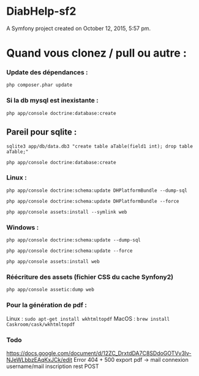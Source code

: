 DiabHelp-sf2
============

A Symfony project created on October 12, 2015, 5:57 pm.


# Quand vous clonez / pull ou autre :

### Update des dépendances :
`php composer.phar update`

### Si la db mysql est inexistante :
`php app/console doctrine:database:create`

## Pareil pour sqlite :
`sqlite3 app/db/data.db3 "create table aTable(field1 int); drop table aTable;"`

`php app/console doctrine:database:create`

### Linux :
`php app/console doctrine:schema:update DHPlatformBundle --dump-sql`

`php app/console doctrine:schema:update DHPlatformBundle --force`

`php app/console assets:install --symlink web`

### Windows :
`php app/console doctrine:schema:update --dump-sql`

`php app/console doctrine:schema:update --force`

`php app/console assets:install web`

### Réécriture des assets (fichier CSS du cache Synfony2)
`php app/console assetic:dump web`

### Pour la génération de pdf :
Linux : 
`sudo apt-get install wkhtmltopdf`
MacOS :
`brew install Caskroom/cask/wkhtmltopdf`

### Todo
https://docs.google.com/document/d/12ZC_DrxtdDA7C8SDdoGOTVv3lv-NJeWLbbzEAqKxJCk/edit
Error 404 + 500
export pdf -> mail
connexion username/mail
inscription rest POST
